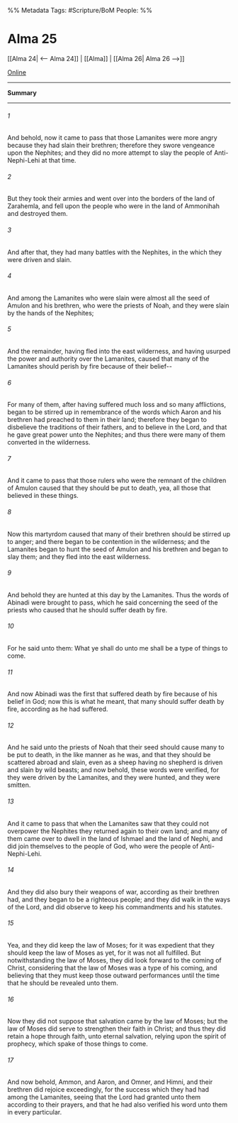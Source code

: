 %% Metadata
Tags: #Scripture/BoM
People: 
%%
# Alma 25
[[Alma 24| <-- Alma 24]] | [[Alma]] | [[Alma 26| Alma 26 -->]]

[Online](https://churchofjesuschrist.org/study/scriptures/bofm/alma/25?lang=eng)

---
__Summary__



---
###### 1
And behold, now it came to pass that those Lamanites were more angry because they had slain their brethren; therefore they swore vengeance upon the Nephites; and they did no more attempt to slay the people of Anti-Nephi-Lehi at that time.
###### 2
But they took their armies and went over into the borders of the land of Zarahemla, and fell upon the people who were in the land of Ammonihah and destroyed them.
###### 3
And after that, they had many battles with the Nephites, in the which they were driven and slain.
###### 4
And among the Lamanites who were slain were almost all the seed of Amulon and his brethren, who were the priests of Noah, and they were slain by the hands of the Nephites;
###### 5
And the remainder, having fled into the east wilderness, and having usurped the power and authority over the Lamanites, caused that many of the Lamanites should perish by fire because of their belief--
###### 6
For many of them, after having suffered much loss and so many afflictions, began to be stirred up in remembrance of the words which Aaron and his brethren had preached to them in their land; therefore they began to disbelieve the traditions of their fathers, and to believe in the Lord, and that he gave great power unto the Nephites; and thus there were many of them converted in the wilderness.
###### 7
And it came to pass that those rulers who were the remnant of the children of Amulon caused that they should be put to death, yea, all those that believed in these things.
###### 8
Now this martyrdom caused that many of their brethren should be stirred up to anger; and there began to be contention in the wilderness; and the Lamanites began to hunt the seed of Amulon and his brethren and began to slay them; and they fled into the east wilderness.
###### 9
And behold they are hunted at this day by the Lamanites. Thus the words of Abinadi were brought to pass, which he said concerning the seed of the priests who caused that he should suffer death by fire.
###### 10
For he said unto them: What ye shall do unto me shall be a type of things to come.
###### 11
And now Abinadi was the first that suffered death by fire because of his belief in God; now this is what he meant, that many should suffer death by fire, according as he had suffered.
###### 12
And he said unto the priests of Noah that their seed should cause many to be put to death, in the like manner as he was, and that they should be scattered abroad and slain, even as a sheep having no shepherd is driven and slain by wild beasts; and now behold, these words were verified, for they were driven by the Lamanites, and they were hunted, and they were smitten.
###### 13
And it came to pass that when the Lamanites saw that they could not overpower the Nephites they returned again to their own land; and many of them came over to dwell in the land of Ishmael and the land of Nephi, and did join themselves to the people of God, who were the people of Anti-Nephi-Lehi.
###### 14
And they did also bury their weapons of war, according as their brethren had, and they began to be a righteous people; and they did walk in the ways of the Lord, and did observe to keep his commandments and his statutes.
###### 15
Yea, and they did keep the law of Moses; for it was expedient that they should keep the law of Moses as yet, for it was not all fulfilled. But notwithstanding the law of Moses, they did look forward to the coming of Christ, considering that the law of Moses was a type of his coming, and believing that they must keep those outward performances until the time that he should be revealed unto them.
###### 16
Now they did not suppose that salvation came by the law of Moses; but the law of Moses did serve to strengthen their faith in Christ; and thus they did retain a hope through faith, unto eternal salvation, relying upon the spirit of prophecy, which spake of those things to come.
###### 17
And now behold, Ammon, and Aaron, and Omner, and Himni, and their brethren did rejoice exceedingly, for the success which they had had among the Lamanites, seeing that the Lord had granted unto them according to their prayers, and that he had also verified his word unto them in every particular.



